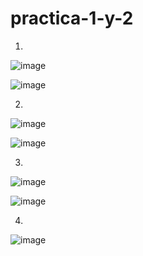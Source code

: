 # practica-1-y-2

1.

![image](https://github.com/user-attachments/assets/e7f715e0-bef3-4101-9834-451d2be10117)


![image](https://github.com/user-attachments/assets/71ee2c50-2018-4d54-bab1-c6c3193bc4ea)

2.

![image](https://github.com/user-attachments/assets/d9a8587f-7b23-4361-bc02-7dddb7cce3ab)

![image](https://github.com/user-attachments/assets/1d2d5879-5570-44ad-9d1b-662d07341f01)

3.

![image](https://github.com/user-attachments/assets/ac011276-c00c-4285-be6d-e4dccea0a543)

![image](https://github.com/user-attachments/assets/dc4642e3-c7d3-4528-99e0-3afa8d7d6d42)

4.

![image](https://github.com/user-attachments/assets/ba47f73f-9b0e-4dd1-8125-e24306f92e69)






